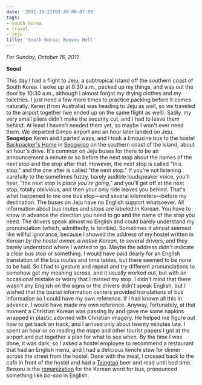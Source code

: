 ```yaml
---
date: '2011-10-21T02:48:00-07:00'
tags:
- south korea
- travel
- jeju
title: 'South Korea: Beoseu Hell'
---
```


*For Sunday, October 16, 2011*

**Seoul**

This day I had a flight to Jeju, a subtropical island off the southern coast of South Korea. I woke up at 9:30 a.m., packed up my things, and was out the door by 10:30 a.m., although I almost forgot my drying clothes and my toiletries. I just need a few more times to practice packing before it comes naturally. Keren (from Australia) was heading to Jeju as well, so we traveled to the airport together (we ended up on the same flight as well). Sadly, my very small pliers didn't make the security cut, and I had to leave them behind. At least I haven't needed them yet, so maybe I won't ever need them. We departed Gimpo airport and an hour later landed on Jeju. **Seogwipo** Keren and I parted ways, and I took a limousine bus to the hostel [Backpacker's Home](http://www.hostelworld.com/hosteldetails.php/Backpacker-s-Home/Jeju-Island/55604) in [Seogwipo](http://maps.google.com/maps?q=Seogwipo-si,+Jeju-do,+South+Korea&hl;=en&prmd;=imvns&biw;=1600&bih;=773&um;=1&ie;=UTF-8&ei;=MjGhTrl00aKZBey4xZ8J&sa;=X&oi;=mode_link&ct;=mode&cd;=3&ved;=0CDEQ_AUoAg) on the southern coast of the island, about an hour's drive. It's common on Jeju buses for there to be an announcement a minute or so before the next stop about the names of the next stop and the stop after that. However, the next stop is called "this stop," and the one after is called "the next stop." If you're not listening carefully to the sometimes fuzzy, barely audible loudspeaker voice, you'll hear, "the next stop is *place you're going*," and you'll get off at the next stop, totally oblivious, and then your only ride leaves you behind. That's what happened to me one bus stop—and several kilometers—before my destination. The buses on Jeju have no English support whatsoever. All information about bus routes and stops are labeled in Korean. You have to know in advance the direction you need to go and the name of the stop you need. The drivers speak almost no English and could barely understand my pronunciation (which, admittedly, is terrible). Sometimes it almost seemed like willful ignorance, because I showed the address of my hostel written in Korean *by the hostel owner, a native Korean*, to several drivers, and they barely understood where I wanted to go. Maybe the address didn't indicate a clear bus stop or something. I would have paid dearly for an English translation of the bus routes and time tables, but there seemed to be none to be had. So I had to gesture and repeat and try different pronunciations to somehow get my meaning across, and it usually worked out, but with an occasional mistake or worry that I missed my stop. I didn't mind that there wasn't any English on the signs or the drivers didn't speak English, but I wished that the tourist information centers provided translations of bus information so I could have my own reference. If I had known all this in advance, I would have made my own reference. Anyway, fortunately, at that moment a Christian Korean was passing by and gave me some napkins wrapped in plastic adorned with Christian imagery. He helped me figure out how to get back on track, and I arrived only about twenty minutes late. I spent an hour or so reading the maps and other tourist papers I got at the airport and put together a plan for what to see when. By the time I was done, it was dark, so I asked a hostel employee to recommend a restaurant that had an English menu, and I had a delicious kimchi stew for dinner across the street from the hostel. Done with the meal, I crossed back to the cafe in front of the hostel and had a [Tsingtao](http://www.google.com/search?hl=en&sugexp;=kjrmc&cp;=8&gs;_id=2&xhr;=t&q;=tsingtao&gs;_sm=&gs;_upl=&bav;=on.2,or.r_gc.r_pw.,cf.osb&biw;=1600&bih;=773&um;=1&ie;=UTF-8&tbm;=isch&source;=og&sa;=N&tab;=wi) beer and read until bed time. *Beoseu* is the [romanization](http://en.wikipedia.org/wiki/Romanization) for the Korean word for bus, pronounced something like *bo-soo* in English.
